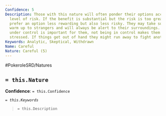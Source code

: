 ```yaml
---
Confidence: 5
Description: Those with this nature will often ponder their options according to the
  level of risk. If the benefit is substantial but the risk is too great they will
  prefer an option less rewarding but also less risky. They may take some time to
  warm up to strangers and will always be alert to their surroundings. Keeping a situation
  under control is important for them, not being in control makes them anxious and
  stressed. If things get out of hand they might run away to fight another day.
Keywords: Analytic, Skeptical, Withdrawn
Name: Careful
Nature: Careful (5)
---
```


#PokeroleSRD/Natures

## `= this.Nature`

**Confidence**: `= this.Confidence`

*`= this.Keywords`*

> `= this.Description`